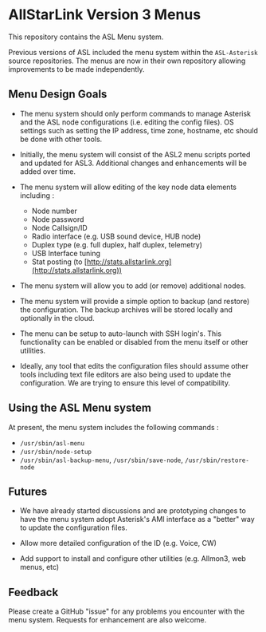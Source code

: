 # AllStarLink Version 3 Menus

This repository contains the ASL Menu system.

Previous versions of ASL included the menu system within the `ASL-Asterisk` source repositories.  The menus are now in their own repository allowing improvements to be made independently.

## Menu Design Goals

- The menu system should only perform commands to manage Asterisk and the ASL node configurations (i.e. editing the config files). OS settings such as setting the IP address, time zone, hostname, etc should be done with other tools.

- Initially, the menu system will consist of the ASL2 menu scripts ported and updated for ASL3.  Additional changes and enhancements will be added over time.

- The menu system will allow editing of the key node data elements including :

	- Node number
	- Node password
	- Node Callsign/ID
	- Radio interface (e.g. USB sound device, HUB node)
	- Duplex type (e.g. full duplex, half duplex, telemetry)
	- USB Interface tuning
	- Stat posting (to [http://stats.allstarlink.org](http://stats.allstarlink.org))

- The menu system will allow you to add (or remove) additional nodes.

- The menu system will provide a simple option to backup (and restore) the configuration.  The backup archives will be stored locally and optionally in the cloud.

- The menu can be setup to auto-launch with SSH login's.  This functionality can be enabled or disabled from the menu itself or other utilities.

- Ideally, any tool that edits the configuration files should assume other tools including text file editors are also being used to update the configuration.  We are trying to ensure this level of compatibility.

## Using the ASL Menu system

At present, the menu system includes the following commands :

- `/usr/sbin/asl-menu`
- `/usr/sbin/node-setup`
- `/usr/sbin/asl-backup-menu`, `/usr/sbin/save-node`, `/usr/sbin/restore-node`

## Futures

- We have already started discussions and are prototyping changes to have the menu system adopt Asterisk's AMI interface as a "better" way to update the configuration files.

- Allow more detailed configuration of the ID (e.g. Voice, CW)

- Add support to install and configure other utilities (e.g. Allmon3, web menus, etc)

## Feedback

Please create a GitHub "issue" for any problems you encounter with the menu system.  Requests for enhancement are also welcome.
